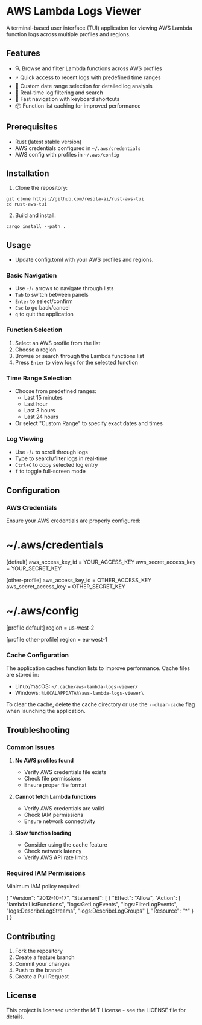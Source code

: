 # AWS Lambda Logs Viewer

A terminal-based user interface (TUI) application for viewing AWS Lambda function logs across multiple profiles and regions.

## Features

- 🔍 Browse and filter Lambda functions across AWS profiles
- ⚡ Quick access to recent logs with predefined time ranges
- 📅 Custom date range selection for detailed log analysis
- 🔎 Real-time log filtering and search
- 💨 Fast navigation with keyboard shortcuts
- 📦 Function list caching for improved performance

## Prerequisites

- Rust (latest stable version)
- AWS credentials configured in `~/.aws/credentials`
- AWS config with profiles in `~/.aws/config`

## Installation

1. Clone the repository:

```shell
git clone https://github.com/resola-ai/rust-aws-tui
cd rust-aws-tui
```

2. Build and install:

```
cargo install --path .
```

## Usage

- Update config.toml with your AWS profiles and regions.

### Basic Navigation

- Use `↑`/`↓` arrows to navigate through lists
- `Tab` to switch between panels
- `Enter` to select/confirm
- `Esc` to go back/cancel
- `q` to quit the application

### Function Selection

1. Select an AWS profile from the list
2. Choose a region
3. Browse or search through the Lambda functions list
4. Press `Enter` to view logs for the selected function

### Time Range Selection

- Choose from predefined ranges:
  - Last 15 minutes
  - Last hour
  - Last 3 hours
  - Last 24 hours
- Or select "Custom Range" to specify exact dates and times

### Log Viewing

- Use `↑`/`↓` to scroll through logs
- Type to search/filter logs in real-time
- `Ctrl+C` to copy selected log entry
- `f` to toggle full-screen mode

## Configuration

### AWS Credentials

Ensure your AWS credentials are properly configured:

# ~/.aws/credentials
[default]
aws_access_key_id = YOUR_ACCESS_KEY
aws_secret_access_key = YOUR_SECRET_KEY

[other-profile]
aws_access_key_id = OTHER_ACCESS_KEY
aws_secret_access_key = OTHER_SECRET_KEY

# ~/.aws/config
[profile default]
region = us-west-2

[profile other-profile]
region = eu-west-1

### Cache Configuration

The application caches function lists to improve performance. Cache files are stored in:
- Linux/macOS: `~/.cache/aws-lambda-logs-viewer/`
- Windows: `%LOCALAPPDATA%\aws-lambda-logs-viewer\`

To clear the cache, delete the cache directory or use the `--clear-cache` flag when launching the application.

## Troubleshooting

### Common Issues

1. **No AWS profiles found**
   - Verify AWS credentials file exists
   - Check file permissions
   - Ensure proper file format

2. **Cannot fetch Lambda functions**
   - Verify AWS credentials are valid
   - Check IAM permissions
   - Ensure network connectivity

3. **Slow function loading**
   - Consider using the cache feature
   - Check network latency
   - Verify AWS API rate limits

### Required IAM Permissions

Minimum IAM policy required:

{
    "Version": "2012-10-17",
    "Statement": [
        {
            "Effect": "Allow",
            "Action": [
                "lambda:ListFunctions",
                "logs:GetLogEvents",
                "logs:FilterLogEvents",
                "logs:DescribeLogStreams",
                "logs:DescribeLogGroups"
            ],
            "Resource": "*"
        }
    ]
}

## Contributing

1. Fork the repository
2. Create a feature branch
3. Commit your changes
4. Push to the branch
5. Create a Pull Request

## License

This project is licensed under the MIT License - see the LICENSE file for details.
